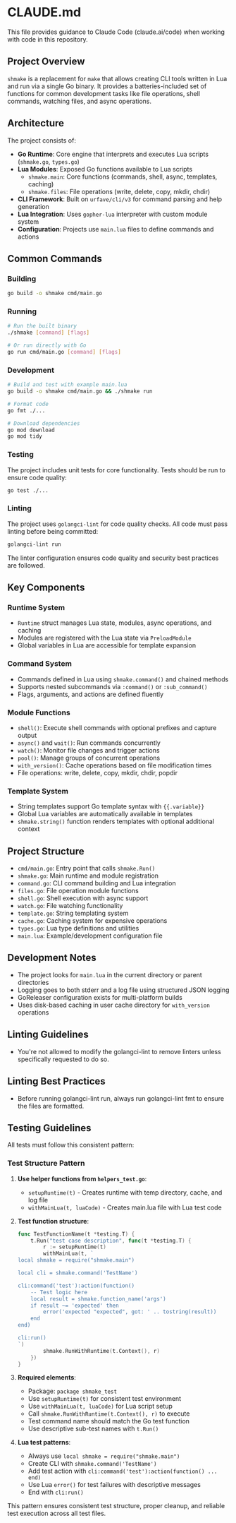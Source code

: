 # CLAUDE.md

This file provides guidance to Claude Code (claude.ai/code) when working with code in this repository.

## Project Overview

`shmake` is a replacement for `make` that allows creating CLI tools written in Lua and run via a single Go binary. It
provides a batteries-included set of functions for common development tasks like file operations, shell commands,
watching files, and async operations.

## Architecture

The project consists of:

- **Go Runtime**: Core engine that interprets and executes Lua scripts (`shmake.go`, `types.go`)
- **Lua Modules**: Exposed Go functions available to Lua scripts
    - `shmake.main`: Core functions (commands, shell, async, templates, caching)
    - `shmake.files`: File operations (write, delete, copy, mkdir, chdir)
- **CLI Framework**: Built on `urfave/cli/v3` for command parsing and help generation
- **Lua Integration**: Uses `gopher-lua` interpreter with custom module system
- **Configuration**: Projects use `main.lua` files to define commands and actions

## Common Commands

### Building

```bash
go build -o shmake cmd/main.go
```

### Running

```bash
# Run the built binary
./shmake [command] [flags]

# Or run directly with Go
go run cmd/main.go [command] [flags]
```

### Development

```bash
# Build and test with example main.lua
go build -o shmake cmd/main.go && ./shmake run

# Format code
go fmt ./...

# Download dependencies
go mod download
go mod tidy
```

### Testing

The project includes unit tests for core functionality. Tests should be run to ensure code quality:

```bash
go test ./...
```

### Linting

The project uses `golangci-lint` for code quality checks. All code must pass linting before being committed:

```bash
golangci-lint run
```

The linter configuration ensures code quality and security best practices are followed.

## Key Components

### Runtime System

- `Runtime` struct manages Lua state, modules, async operations, and caching
- Modules are registered with the Lua state via `PreloadModule`
- Global variables in Lua are accessible for template expansion

### Command System

- Commands defined in Lua using `shmake.command()` and chained methods
- Supports nested subcommands via `:command()` or `:sub_command()`
- Flags, arguments, and actions are defined fluently

### Module Functions

- `shell()`: Execute shell commands with optional prefixes and capture output
- `async()` and `wait()`: Run commands concurrently
- `watch()`: Monitor file changes and trigger actions
- `pool()`: Manage groups of concurrent operations
- `with_version()`: Cache operations based on file modification times
- File operations: write, delete, copy, mkdir, chdir, popdir

### Template System

- String templates support Go template syntax with `{{.variable}}`
- Global Lua variables are automatically available in templates
- `shmake.string()` function renders templates with optional additional context

## Project Structure

- `cmd/main.go`: Entry point that calls `shmake.Run()`
- `shmake.go`: Main runtime and module registration
- `command.go`: CLI command building and Lua integration
- `files.go`: File operation module functions
- `shell.go`: Shell execution with async support
- `watch.go`: File watching functionality
- `template.go`: String templating system
- `cache.go`: Caching system for expensive operations
- `types.go`: Lua type definitions and utilities
- `main.lua`: Example/development configuration file

## Development Notes

- The project looks for `main.lua` in the current directory or parent directories
- Logging goes to both stderr and a log file using structured JSON logging
- GoReleaser configuration exists for multi-platform builds
- Uses disk-based caching in user cache directory for `with_version` operations

## Linting Guidelines

- You're not allowed to modify the golangci-lint to remove linters unless specifically requested to do so.

## Linting Best Practices

- Before running golangci-lint run, always run golangci-lint fmt to ensure the files are formatted.

## Testing Guidelines

All tests must follow this consistent pattern:

### Test Structure Pattern

1. **Use helper functions from `helpers_test.go`**:
   - `setupRuntime(t)` - Creates runtime with temp directory, cache, and log file
   - `withMainLua(t, luaCode)` - Creates main.lua file with Lua test code

2. **Test function structure**:
   ```go
   func TestFunctionName(t *testing.T) {
       t.Run("test case description", func(t *testing.T) {
           r := setupRuntime(t)
           withMainLua(t, `
   local shmake = require("shmake.main")
   
   local cli = shmake.command('TestName')
   
   cli:command('test'):action(function()
       -- Test logic here
       local result = shmake.function_name('args')
       if result ~= 'expected' then
           error('expected "expected", got: ' .. tostring(result))
       end
   end)
   
   cli:run()
   `)
           shmake.RunWithRuntime(t.Context(), r)
       })
   }
   ```

3. **Required elements**:
   - Package: `package shmake_test`  
   - Use `setupRuntime(t)` for consistent test environment
   - Use `withMainLua(t, luaCode)` for Lua script setup
   - Call `shmake.RunWithRuntime(t.Context(), r)` to execute
   - Test command name should match the Go test function
   - Use descriptive sub-test names with `t.Run()`

4. **Lua test patterns**:
   - Always use `local shmake = require("shmake.main")`
   - Create CLI with `shmake.command('TestName')`
   - Add test action with `cli:command('test'):action(function() ... end)`
   - Use Lua `error()` for test failures with descriptive messages
   - End with `cli:run()`

This pattern ensures consistent test structure, proper cleanup, and reliable test execution across all test files.